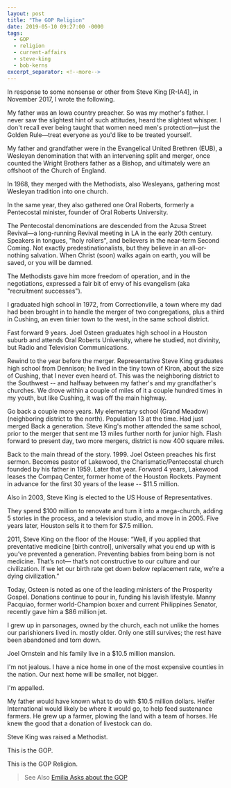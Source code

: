 ```yaml
---
layout: post
title: "The GOP Religion"
date: 2019-05-10 09:27:00 -0000
tags:
  - GOP
  - religion
  - current-affairs
  - steve-king
  - bob-kerns
excerpt_separator: <!--more-->
---
```

In response to some nonsense or other from Steve King \[R-IA4], in November 2017, I wrote the following.

My father was an Iowa country preacher. So was my mother's father. I never saw the slightest hint of such attitudes, heard the slightest whisper. I don't recall ever being taught that women need men's protection—just the Golden Rule—treat everyone as you'd like to be treated yourself.
<!--more-->

My father and grandfather were in the Evangelical United Brethren (EUB), a Wesleyan denomination that with an intervening split and merger, once counted the Wright Brothers father as a Bishop, and ultimately were an offshoot of the Church of England.

In 1968, they merged with the Methodists, also Wesleyans, gathering most Wesleyan tradition into one church.

In the same year, they also gathered one Oral Roberts, formerly a Pentecostal minister, founder of Oral Roberts University.

The Pentecostal denominations are descended from the Azusa Street Revival—a long-running Revival meeting in LA in the early 20th century. Speakers in tongues, "holy rollers", and believers in the near-term Second Coming. Not exactly predestinationalists, but they believe in an all-or-nothing salvation. When Christ (soon) walks again on earth, you will be saved, or you will be damned.

The Methodists gave him more freedom of operation, and in the negotiations, expressed a fair bit of envy of his evangelism (aka "recruitment successes").

I graduated high school in 1972, from Correctionville, a town where my dad had been brought in to handle the merger of two congregations, plus a third in Cushing, an even tinier town to the west, in the same school district.

Fast forward 9 years. Joel Osteen graduates high school in a Houston suburb and attends Oral Roberts University, where he studied, not divinity, but Radio and Television Communications.

Rewind to the year before the merger. Representative Steve King graduates high school from Dennison; he lived in the tiny town of Kiron, about the size of Cushing, that I never even heard of. This was the neighboring district to the Southwest -- and halfway between my father's and my grandfather's churches. We drove within a couple of miles of it a couple hundred times in my youth, but like Cushing, it was off the main highway.

Go back a couple more years. My elementary school (Grand Meadow) (neighboring district to the north). Population 13 at the time. Had just merged Back a generation. Steve King's mother attended the same school, prior to the merger that sent me 13 miles further north for junior high. Flash forward to present day, two more mergers, district is now 400 square miles.

Back to the main thread of the story. 1999. Joel Osteen preaches his first sermon. Becomes pastor of Lakewood, the Charismatic/Pentecostal church founded by his father in 1959. Later that year. Forward 4 years, Lakewood leases the Compaq Center, former home of the Houston Rockets. Payment in advance for the first 30 years of the lease -- $11.5 million.

Also in 2003, Steve King is elected to the US House of Representatives.

They spend $100 million to renovate and turn it into a mega-church, adding 5 stories in the process, and a television studio, and move in in 2005. Five years later, Houston sells it to them for $7.5 million.

2011, Steve King on the floor of the House: “Well, if you applied that preventative medicine [birth control], universally what you end up with is you’ve prevented a generation. Preventing babies from being born is not medicine. That’s not— that’s not constructive to our culture and our civilization. If we let our birth rate get down below replacement rate, we’re a dying civilization.”

Today, Osteen is noted as one of the leading ministers of the Prosperity Gospel. Donations continue to pour in, funding his lavish lifestyle. Manny Pacquiao, former world-Champion boxer and current Philippines Senator, recently gave him a $86 million jet.

I grew up in parsonages, owned by the church, each not unlike the homes our parishioners lived in. mostly older. Only one still survives; the rest have been abandoned and torn down.

Joel Ornstein and his family live in a $10.5 million mansion.

I'm not jealous. I have a nice home in one of the most expensive counties in the nation. Our next home will be smaller, not bigger.

I'm appalled.

My father would have known what to do with $10.5 million dollars. Heifer International would likely be where it would go, to help feed sustenance farmers. He grew up a farmer, plowing the land with a team of horses. He knew the good that a donation of livestock can do.

Steve King was raised a Methodist.

This is the GOP.

This is the GOP Religion.
> See Also [Emilia Asks about the GOP](../GOP-religion-and-hate/)
